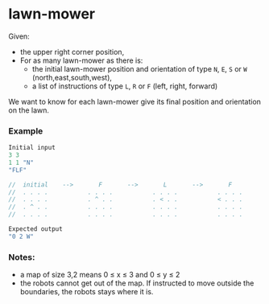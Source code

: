 # lawn-mower

Given:
- the upper right corner position,
- For as many lawn-mower as there is:
    - the initial lawn-mower position and orientation of type `N`, `E`, `S` or `W` (north,east,south,west),
    - a list of instructions of type `L`, `R` or `F` (left, right, forward)

We want to know for each lawn-mower give its final position and orientation on the lawn.

### Example

```ts
Initial input
3 3
1 1 "N"
"FLF"

//  initial    -->       F       -->       L       -->       F
//  . . . .           . . . .           . . . .           . . . .
//  . . . .           . ^ . .           . < . .           < . . .
//  . ^ . .           . . . .           . . . .           . . . .
//  . . . .           . . . .           . . . .           . . . .

Expected output 
"0 2 W"
```

### Notes:
- a map of size 3,2 means 0 ≤ x ≤ 3 and 0 ≤ y ≤ 2
- the robots cannot get out of the map. If instructed to move outside the boundaries, the robots stays where it is.
